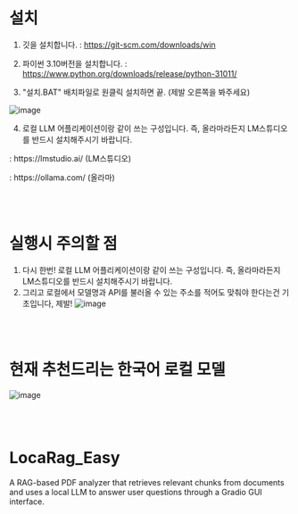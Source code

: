 # 설치
1. 깃을 설치합니다.
: https://git-scm.com/downloads/win

2. 파이썬 3.10버전을 설치합니다.
: https://www.python.org/downloads/release/python-31011/

3. "설치.BAT" 배치파일로 원클릭 설치하면 끝. (제발 오른쪽을 봐주세요)<p></p>

![image](https://github.com/user-attachments/assets/32b566a2-2947-430f-8dd2-6934e99953fd)

4. 로컬 LLM 어플리케이션이랑 같이 쓰는 구성입니다. 즉, 올라마라든지 LM스튜디오를 반드시 설치해주시기 바랍니다.
<p></p>
: https://lmstudio.ai/ (LM스튜디오)
<p></p>
: https://ollama.com/ (올라마)

<br><br>

# 실행시 주의할 점
1. 다시 한번! 
로컬 LLM 어플리케이션이랑 같이 쓰는 구성입니다. 즉, 올라마라든지 LM스튜디오를 반드시 설치해주시기 바랍니다.
2. 그리고 로컬에서 모델명과 API를 불러올 수 있는 주소를 적어도 맞춰야 한다는건 기초입니다, 제발!
![image](https://github.com/user-attachments/assets/0998506d-337e-4b3a-a1ae-fb2a5281dc4f)

<br><br>

# 현재 추천드리는 한국어 로컬 모델 
![image](https://github.com/user-attachments/assets/bdfa7e5a-caaa-4baa-86c7-8649a318d919)

<br><br>

# LocaRag_Easy
A RAG-based PDF analyzer that retrieves relevant chunks from documents and uses a local LLM to answer user questions through a Gradio GUI interface.
